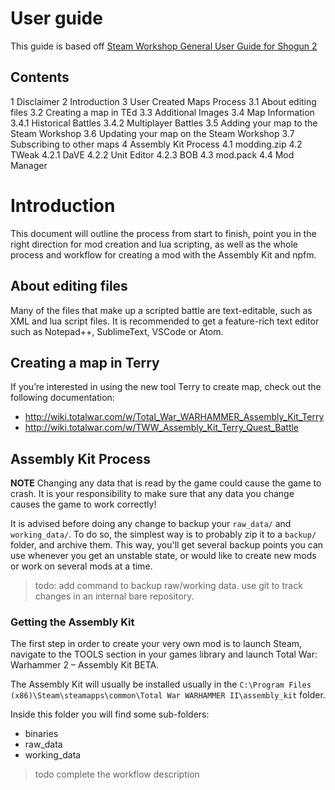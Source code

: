 # User guide

This guide is based off [Steam Workshop General User Guide for Shogun
2](http://wiki.totalwar.com/w/Steam_Workshop_General_Usage_Guide_(TWS2))

## Contents

1 Disclaimer
2 Introduction
3 User Created Maps Process
3.1 About editing files
3.2 Creating a map in TEd
3.3 Additional Images
3.4 Map Information
3.4.1 Historical Battles
3.4.2 Multiplayer Battles
3.5 Adding your map to the Steam Workshop
3.6 Updating your map on the Steam Workshop
3.7 Subscribing to other maps
4 Assembly Kit Process
4.1 modding.zip
4.2 TWeak
4.2.1 DaVE
4.2.2 Unit Editor
4.2.3 BOB
4.3 mod.pack
4.4 Mod Manager

# Introduction

This document will outline the process from start to finish, point you in the
right direction for mod creation and lua scripting, as well as the whole
process and workflow for creating a mod with the Assembly Kit and npfm.

## About editing files

Many of the files that make up a scripted battle are text-editable, such as XML
and lua script files. It is recommended to get a feature-rich text editor such
as Notepad++, SublimeText, VSCode or Atom.

## Creating a map in Terry

If you’re interested in using the new tool Terry to create map, check out the following documentation:

- http://wiki.totalwar.com/w/Total_War_WARHAMMER_Assembly_Kit_Terry
- http://wiki.totalwar.com/w/TWW_Assembly_Kit_Terry_Quest_Battle

## Assembly Kit Process

**NOTE** Changing any data that is read by the game could cause the game to
crash. It is your responsibility to make sure that any data you change causes
the game to work correctly!

It is advised before doing any change to backup your `raw_data/` and
`working_data/`. To do so, the simplest way is to probably zip it to a
`backup/` folder, and archive them. This way, you'll get several backup points
you can use whenever you get an unstable state, or would like to create new
mods or work on several mods at a time.

> todo: add command to backup raw/working data. use git to track changes in an
> internal bare repository.

### Getting the Assembly Kit

The first step in order to create your very own mod is to launch Steam,
navigate to the TOOLS section in your games library and launch Total War:
Warhammer 2 – Assembly Kit BETA.

The Assembly Kit will usually be installed usually in the `C:\Program Files
(x86)\Steam\steamapps\common\Total War WARHAMMER II\assembly_kit` folder.

Inside this folder you will find some sub-folders:

- binaries
- raw_data
- working_data

> todo complete the workflow description
